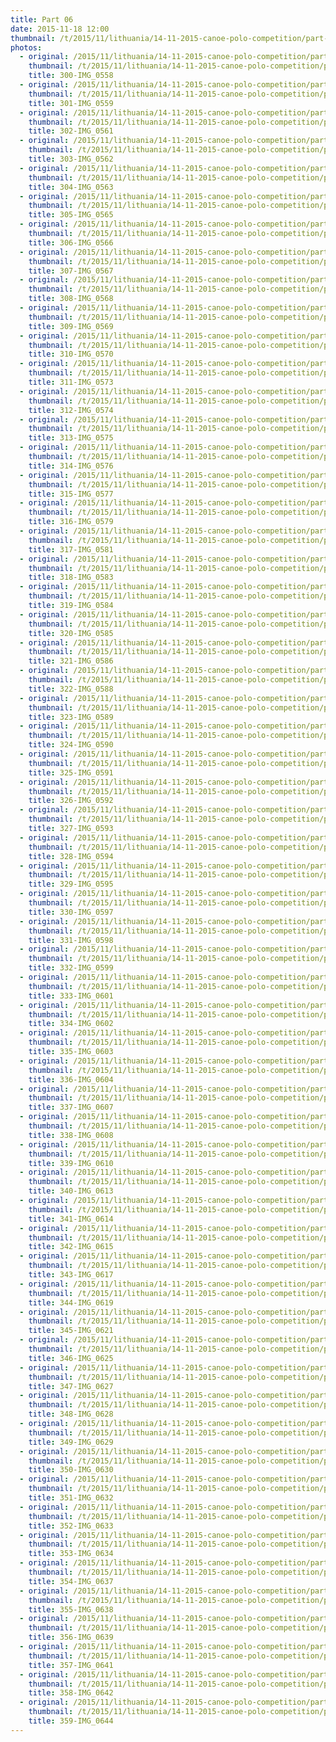 ```yaml
---
title: Part 06
date: 2015-11-18 12:00
thumbnail: /t/2015/11/lithuania/14-11-2015-canoe-polo-competition/part-06/300-img_0558.jpg
photos:
  - original: /2015/11/lithuania/14-11-2015-canoe-polo-competition/part-06/300-img_0558.jpg
    thumbnail: /t/2015/11/lithuania/14-11-2015-canoe-polo-competition/part-06/300-img_0558.jpg
    title: 300-IMG_0558
  - original: /2015/11/lithuania/14-11-2015-canoe-polo-competition/part-06/301-img_0559.jpg
    thumbnail: /t/2015/11/lithuania/14-11-2015-canoe-polo-competition/part-06/301-img_0559.jpg
    title: 301-IMG_0559
  - original: /2015/11/lithuania/14-11-2015-canoe-polo-competition/part-06/302-img_0561.jpg
    thumbnail: /t/2015/11/lithuania/14-11-2015-canoe-polo-competition/part-06/302-img_0561.jpg
    title: 302-IMG_0561
  - original: /2015/11/lithuania/14-11-2015-canoe-polo-competition/part-06/303-img_0562.jpg
    thumbnail: /t/2015/11/lithuania/14-11-2015-canoe-polo-competition/part-06/303-img_0562.jpg
    title: 303-IMG_0562
  - original: /2015/11/lithuania/14-11-2015-canoe-polo-competition/part-06/304-img_0563.jpg
    thumbnail: /t/2015/11/lithuania/14-11-2015-canoe-polo-competition/part-06/304-img_0563.jpg
    title: 304-IMG_0563
  - original: /2015/11/lithuania/14-11-2015-canoe-polo-competition/part-06/305-img_0565.jpg
    thumbnail: /t/2015/11/lithuania/14-11-2015-canoe-polo-competition/part-06/305-img_0565.jpg
    title: 305-IMG_0565
  - original: /2015/11/lithuania/14-11-2015-canoe-polo-competition/part-06/306-img_0566.jpg
    thumbnail: /t/2015/11/lithuania/14-11-2015-canoe-polo-competition/part-06/306-img_0566.jpg
    title: 306-IMG_0566
  - original: /2015/11/lithuania/14-11-2015-canoe-polo-competition/part-06/307-img_0567.jpg
    thumbnail: /t/2015/11/lithuania/14-11-2015-canoe-polo-competition/part-06/307-img_0567.jpg
    title: 307-IMG_0567
  - original: /2015/11/lithuania/14-11-2015-canoe-polo-competition/part-06/308-img_0568.jpg
    thumbnail: /t/2015/11/lithuania/14-11-2015-canoe-polo-competition/part-06/308-img_0568.jpg
    title: 308-IMG_0568
  - original: /2015/11/lithuania/14-11-2015-canoe-polo-competition/part-06/309-img_0569.jpg
    thumbnail: /t/2015/11/lithuania/14-11-2015-canoe-polo-competition/part-06/309-img_0569.jpg
    title: 309-IMG_0569
  - original: /2015/11/lithuania/14-11-2015-canoe-polo-competition/part-06/310-img_0570.jpg
    thumbnail: /t/2015/11/lithuania/14-11-2015-canoe-polo-competition/part-06/310-img_0570.jpg
    title: 310-IMG_0570
  - original: /2015/11/lithuania/14-11-2015-canoe-polo-competition/part-06/311-img_0573.jpg
    thumbnail: /t/2015/11/lithuania/14-11-2015-canoe-polo-competition/part-06/311-img_0573.jpg
    title: 311-IMG_0573
  - original: /2015/11/lithuania/14-11-2015-canoe-polo-competition/part-06/312-img_0574.jpg
    thumbnail: /t/2015/11/lithuania/14-11-2015-canoe-polo-competition/part-06/312-img_0574.jpg
    title: 312-IMG_0574
  - original: /2015/11/lithuania/14-11-2015-canoe-polo-competition/part-06/313-img_0575.jpg
    thumbnail: /t/2015/11/lithuania/14-11-2015-canoe-polo-competition/part-06/313-img_0575.jpg
    title: 313-IMG_0575
  - original: /2015/11/lithuania/14-11-2015-canoe-polo-competition/part-06/314-img_0576.jpg
    thumbnail: /t/2015/11/lithuania/14-11-2015-canoe-polo-competition/part-06/314-img_0576.jpg
    title: 314-IMG_0576
  - original: /2015/11/lithuania/14-11-2015-canoe-polo-competition/part-06/315-img_0577.jpg
    thumbnail: /t/2015/11/lithuania/14-11-2015-canoe-polo-competition/part-06/315-img_0577.jpg
    title: 315-IMG_0577
  - original: /2015/11/lithuania/14-11-2015-canoe-polo-competition/part-06/316-img_0579.jpg
    thumbnail: /t/2015/11/lithuania/14-11-2015-canoe-polo-competition/part-06/316-img_0579.jpg
    title: 316-IMG_0579
  - original: /2015/11/lithuania/14-11-2015-canoe-polo-competition/part-06/317-img_0581.jpg
    thumbnail: /t/2015/11/lithuania/14-11-2015-canoe-polo-competition/part-06/317-img_0581.jpg
    title: 317-IMG_0581
  - original: /2015/11/lithuania/14-11-2015-canoe-polo-competition/part-06/318-img_0583.jpg
    thumbnail: /t/2015/11/lithuania/14-11-2015-canoe-polo-competition/part-06/318-img_0583.jpg
    title: 318-IMG_0583
  - original: /2015/11/lithuania/14-11-2015-canoe-polo-competition/part-06/319-img_0584.jpg
    thumbnail: /t/2015/11/lithuania/14-11-2015-canoe-polo-competition/part-06/319-img_0584.jpg
    title: 319-IMG_0584
  - original: /2015/11/lithuania/14-11-2015-canoe-polo-competition/part-06/320-img_0585.jpg
    thumbnail: /t/2015/11/lithuania/14-11-2015-canoe-polo-competition/part-06/320-img_0585.jpg
    title: 320-IMG_0585
  - original: /2015/11/lithuania/14-11-2015-canoe-polo-competition/part-06/321-img_0586.jpg
    thumbnail: /t/2015/11/lithuania/14-11-2015-canoe-polo-competition/part-06/321-img_0586.jpg
    title: 321-IMG_0586
  - original: /2015/11/lithuania/14-11-2015-canoe-polo-competition/part-06/322-img_0588.jpg
    thumbnail: /t/2015/11/lithuania/14-11-2015-canoe-polo-competition/part-06/322-img_0588.jpg
    title: 322-IMG_0588
  - original: /2015/11/lithuania/14-11-2015-canoe-polo-competition/part-06/323-img_0589.jpg
    thumbnail: /t/2015/11/lithuania/14-11-2015-canoe-polo-competition/part-06/323-img_0589.jpg
    title: 323-IMG_0589
  - original: /2015/11/lithuania/14-11-2015-canoe-polo-competition/part-06/324-img_0590.jpg
    thumbnail: /t/2015/11/lithuania/14-11-2015-canoe-polo-competition/part-06/324-img_0590.jpg
    title: 324-IMG_0590
  - original: /2015/11/lithuania/14-11-2015-canoe-polo-competition/part-06/325-img_0591.jpg
    thumbnail: /t/2015/11/lithuania/14-11-2015-canoe-polo-competition/part-06/325-img_0591.jpg
    title: 325-IMG_0591
  - original: /2015/11/lithuania/14-11-2015-canoe-polo-competition/part-06/326-img_0592.jpg
    thumbnail: /t/2015/11/lithuania/14-11-2015-canoe-polo-competition/part-06/326-img_0592.jpg
    title: 326-IMG_0592
  - original: /2015/11/lithuania/14-11-2015-canoe-polo-competition/part-06/327-img_0593.jpg
    thumbnail: /t/2015/11/lithuania/14-11-2015-canoe-polo-competition/part-06/327-img_0593.jpg
    title: 327-IMG_0593
  - original: /2015/11/lithuania/14-11-2015-canoe-polo-competition/part-06/328-img_0594.jpg
    thumbnail: /t/2015/11/lithuania/14-11-2015-canoe-polo-competition/part-06/328-img_0594.jpg
    title: 328-IMG_0594
  - original: /2015/11/lithuania/14-11-2015-canoe-polo-competition/part-06/329-img_0595.jpg
    thumbnail: /t/2015/11/lithuania/14-11-2015-canoe-polo-competition/part-06/329-img_0595.jpg
    title: 329-IMG_0595
  - original: /2015/11/lithuania/14-11-2015-canoe-polo-competition/part-06/330-img_0597.jpg
    thumbnail: /t/2015/11/lithuania/14-11-2015-canoe-polo-competition/part-06/330-img_0597.jpg
    title: 330-IMG_0597
  - original: /2015/11/lithuania/14-11-2015-canoe-polo-competition/part-06/331-img_0598.jpg
    thumbnail: /t/2015/11/lithuania/14-11-2015-canoe-polo-competition/part-06/331-img_0598.jpg
    title: 331-IMG_0598
  - original: /2015/11/lithuania/14-11-2015-canoe-polo-competition/part-06/332-img_0599.jpg
    thumbnail: /t/2015/11/lithuania/14-11-2015-canoe-polo-competition/part-06/332-img_0599.jpg
    title: 332-IMG_0599
  - original: /2015/11/lithuania/14-11-2015-canoe-polo-competition/part-06/333-img_0601.jpg
    thumbnail: /t/2015/11/lithuania/14-11-2015-canoe-polo-competition/part-06/333-img_0601.jpg
    title: 333-IMG_0601
  - original: /2015/11/lithuania/14-11-2015-canoe-polo-competition/part-06/334-img_0602.jpg
    thumbnail: /t/2015/11/lithuania/14-11-2015-canoe-polo-competition/part-06/334-img_0602.jpg
    title: 334-IMG_0602
  - original: /2015/11/lithuania/14-11-2015-canoe-polo-competition/part-06/335-img_0603.jpg
    thumbnail: /t/2015/11/lithuania/14-11-2015-canoe-polo-competition/part-06/335-img_0603.jpg
    title: 335-IMG_0603
  - original: /2015/11/lithuania/14-11-2015-canoe-polo-competition/part-06/336-img_0604.jpg
    thumbnail: /t/2015/11/lithuania/14-11-2015-canoe-polo-competition/part-06/336-img_0604.jpg
    title: 336-IMG_0604
  - original: /2015/11/lithuania/14-11-2015-canoe-polo-competition/part-06/337-img_0607.jpg
    thumbnail: /t/2015/11/lithuania/14-11-2015-canoe-polo-competition/part-06/337-img_0607.jpg
    title: 337-IMG_0607
  - original: /2015/11/lithuania/14-11-2015-canoe-polo-competition/part-06/338-img_0608.jpg
    thumbnail: /t/2015/11/lithuania/14-11-2015-canoe-polo-competition/part-06/338-img_0608.jpg
    title: 338-IMG_0608
  - original: /2015/11/lithuania/14-11-2015-canoe-polo-competition/part-06/339-img_0610.jpg
    thumbnail: /t/2015/11/lithuania/14-11-2015-canoe-polo-competition/part-06/339-img_0610.jpg
    title: 339-IMG_0610
  - original: /2015/11/lithuania/14-11-2015-canoe-polo-competition/part-06/340-img_0613.jpg
    thumbnail: /t/2015/11/lithuania/14-11-2015-canoe-polo-competition/part-06/340-img_0613.jpg
    title: 340-IMG_0613
  - original: /2015/11/lithuania/14-11-2015-canoe-polo-competition/part-06/341-img_0614.jpg
    thumbnail: /t/2015/11/lithuania/14-11-2015-canoe-polo-competition/part-06/341-img_0614.jpg
    title: 341-IMG_0614
  - original: /2015/11/lithuania/14-11-2015-canoe-polo-competition/part-06/342-img_0615.jpg
    thumbnail: /t/2015/11/lithuania/14-11-2015-canoe-polo-competition/part-06/342-img_0615.jpg
    title: 342-IMG_0615
  - original: /2015/11/lithuania/14-11-2015-canoe-polo-competition/part-06/343-img_0617.jpg
    thumbnail: /t/2015/11/lithuania/14-11-2015-canoe-polo-competition/part-06/343-img_0617.jpg
    title: 343-IMG_0617
  - original: /2015/11/lithuania/14-11-2015-canoe-polo-competition/part-06/344-img_0619.jpg
    thumbnail: /t/2015/11/lithuania/14-11-2015-canoe-polo-competition/part-06/344-img_0619.jpg
    title: 344-IMG_0619
  - original: /2015/11/lithuania/14-11-2015-canoe-polo-competition/part-06/345-img_0621.jpg
    thumbnail: /t/2015/11/lithuania/14-11-2015-canoe-polo-competition/part-06/345-img_0621.jpg
    title: 345-IMG_0621
  - original: /2015/11/lithuania/14-11-2015-canoe-polo-competition/part-06/346-img_0625.jpg
    thumbnail: /t/2015/11/lithuania/14-11-2015-canoe-polo-competition/part-06/346-img_0625.jpg
    title: 346-IMG_0625
  - original: /2015/11/lithuania/14-11-2015-canoe-polo-competition/part-06/347-img_0627.jpg
    thumbnail: /t/2015/11/lithuania/14-11-2015-canoe-polo-competition/part-06/347-img_0627.jpg
    title: 347-IMG_0627
  - original: /2015/11/lithuania/14-11-2015-canoe-polo-competition/part-06/348-img_0628.jpg
    thumbnail: /t/2015/11/lithuania/14-11-2015-canoe-polo-competition/part-06/348-img_0628.jpg
    title: 348-IMG_0628
  - original: /2015/11/lithuania/14-11-2015-canoe-polo-competition/part-06/349-img_0629.jpg
    thumbnail: /t/2015/11/lithuania/14-11-2015-canoe-polo-competition/part-06/349-img_0629.jpg
    title: 349-IMG_0629
  - original: /2015/11/lithuania/14-11-2015-canoe-polo-competition/part-06/350-img_0630.jpg
    thumbnail: /t/2015/11/lithuania/14-11-2015-canoe-polo-competition/part-06/350-img_0630.jpg
    title: 350-IMG_0630
  - original: /2015/11/lithuania/14-11-2015-canoe-polo-competition/part-06/351-img_0632.jpg
    thumbnail: /t/2015/11/lithuania/14-11-2015-canoe-polo-competition/part-06/351-img_0632.jpg
    title: 351-IMG_0632
  - original: /2015/11/lithuania/14-11-2015-canoe-polo-competition/part-06/352-img_0633.jpg
    thumbnail: /t/2015/11/lithuania/14-11-2015-canoe-polo-competition/part-06/352-img_0633.jpg
    title: 352-IMG_0633
  - original: /2015/11/lithuania/14-11-2015-canoe-polo-competition/part-06/353-img_0634.jpg
    thumbnail: /t/2015/11/lithuania/14-11-2015-canoe-polo-competition/part-06/353-img_0634.jpg
    title: 353-IMG_0634
  - original: /2015/11/lithuania/14-11-2015-canoe-polo-competition/part-06/354-img_0637.jpg
    thumbnail: /t/2015/11/lithuania/14-11-2015-canoe-polo-competition/part-06/354-img_0637.jpg
    title: 354-IMG_0637
  - original: /2015/11/lithuania/14-11-2015-canoe-polo-competition/part-06/355-img_0638.jpg
    thumbnail: /t/2015/11/lithuania/14-11-2015-canoe-polo-competition/part-06/355-img_0638.jpg
    title: 355-IMG_0638
  - original: /2015/11/lithuania/14-11-2015-canoe-polo-competition/part-06/356-img_0639.jpg
    thumbnail: /t/2015/11/lithuania/14-11-2015-canoe-polo-competition/part-06/356-img_0639.jpg
    title: 356-IMG_0639
  - original: /2015/11/lithuania/14-11-2015-canoe-polo-competition/part-06/357-img_0641.jpg
    thumbnail: /t/2015/11/lithuania/14-11-2015-canoe-polo-competition/part-06/357-img_0641.jpg
    title: 357-IMG_0641
  - original: /2015/11/lithuania/14-11-2015-canoe-polo-competition/part-06/358-img_0642.jpg
    thumbnail: /t/2015/11/lithuania/14-11-2015-canoe-polo-competition/part-06/358-img_0642.jpg
    title: 358-IMG_0642
  - original: /2015/11/lithuania/14-11-2015-canoe-polo-competition/part-06/359-img_0644.jpg
    thumbnail: /t/2015/11/lithuania/14-11-2015-canoe-polo-competition/part-06/359-img_0644.jpg
    title: 359-IMG_0644
---
```

